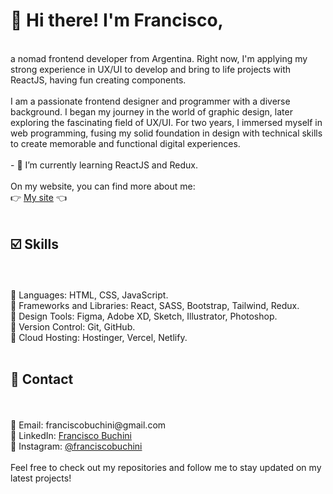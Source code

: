 <h1> 👋 Hi there! I'm Francisco, </h1> <br>
a nomad frontend developer from Argentina. Right now, I'm applying my strong experience in UX/UI to develop and bring to life projects with ReactJS, having fun creating components. <br>
<br>
I am a passionate frontend designer and programmer with a diverse background. I began my journey in the world of graphic design, later exploring the fascinating field of UX/UI. For two years, I immersed myself in web programming, fusing my solid foundation in design with technical skills to create memorable and functional digital experiences. <br>
<br>
- 🌱 I’m currently learning ReactJS and Redux. <br>
<br>
On my website, you can find more about me: <br>
👉 <a href="https://franciscobuchini.vercel.app/" target="_blank">My site</a> 👈 <br>
<br>
<h2> ☑️ Skills </h2> <br>
<br>
🔸 Languages: HTML, CSS, JavaScript. <br>
🔸 Frameworks and Libraries: React, SASS, Bootstrap, Tailwind, Redux. <br>
🔸 Design Tools: Figma, Adobe XD, Sketch, Illustrator, Photoshop. <br>
🔸 Version Control: Git, GitHub. <br>
🔸 Cloud Hosting: Hostinger, Vercel, Netlify. <br>
<br>
<h2> 🤙 Contact </h2> <br>
<br>
🔸 Email: franciscobuchini@gmail.com <br>
🔸 LinkedIn: <a href="https://www.linkedin.com/in/franciscobuchini/" target="_blank">Francisco Buchini</a> <br>
🔸 Instagram: <a href="https://www.instagram.com/franciscobuchini/" target="_blank">@franciscobuchini</a> <br> 
<br>
Feel free to check out my repositories and follow me to stay updated on my latest projects! <br>
